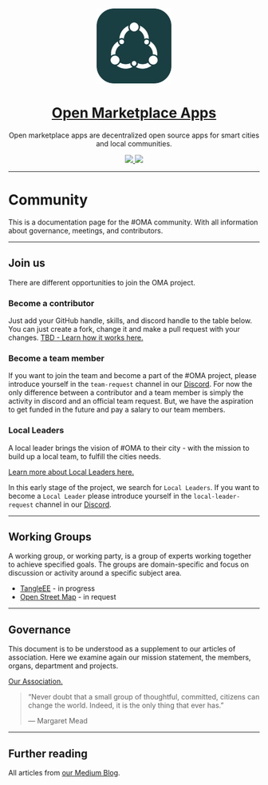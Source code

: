 <!--lint disable no-literal-urls-->

<p align="center">
  <br>
  <a href="https://openmarketplace.org/">
     <img
      alt="open marketplace apps"
      src="./public/logo.svg"
      width="150"
    />
  </a>
</p>

<h1 align="center"><a href="https://openmarketplace.org"> Open Marketplace Apps</a></h1>

<p align="center">Open marketplace apps are decentralized open source apps for smart cities and local communities.</p>

<p align="center">
  <a title="MIT License" href="LICENSE">
    <img src="https://img.shields.io/github/license/gridsome/gridsome.svg?style=flat-square&label=License&colorB=6cc24a">
  </a>
  <a title="Follow on Twitter" href="https://twitter.com/marketplace_org">
    <img src="https://img.shields.io/twitter/follow/marketplace_org.svg?style=social&label=Follow%20@marketplace_org">
  </a>
</p>

---

# Community

This is a documentation page for the #OMA community. With all information about governance, meetings, and contributors.

---

## Join us

There are different opportunities to join the OMA project.

### Become a contributor

Just add your GitHub handle, skills, and discord handle to the table below. You can just create a fork, change it and make a pull request with your changes. [TBD - Learn how it works here.](./how-tos/01-create-merge-request.md)

### Become a team member

If you want to join the team and become a part of the #OMA project, please introduce yourself in the `team-request` channel in our [Discord](https://discord.gg/XDQQcJC). For now the only difference between a contributor and a team member is simply the activity in discord and an official team request. But, we have the aspiration to get funded in the future and pay a salary to our team members.

### Local Leaders

A local leader brings the vision of #OMA to their city - with the mission to build up a local team, to fulfill the cities needs.

[Learn more about Local Leaders here.](./local-leaders/README.md)

In this early stage of the project, we search for `Local Leaders`.
If you want to become a `Local Leader` please introduce yourself in the `local-leader-request` channel in our [Discord](https://discord.gg/XDQQcJC).

---

## Working Groups

A working group, or working party, is a group of experts working together to achieve specified goals. The groups are domain-specific and focus on discussion or activity around a specific subject area.

- [TangleEE](https://tangle.ee/) - in progress
- [Open Street Map](https://www.openstreetmap.org) - in request

---

## Governance

This document is to be understood as a supplement to our articles of association. Here we examine again our mission statement, the members, organs, department and projects.

[Our Association.](./governance/README.md)

> “Never doubt that a small group of thoughtful, committed, citizens can change the world. Indeed, it is the only thing that ever has.”
>
> ― Margaret Mead

---

## Further reading

All articles from [our Medium Blog](https://medium.com/open-marketplace-applications).
